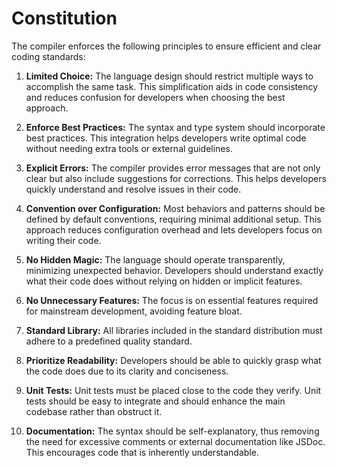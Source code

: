 # Constitution

The compiler enforces the following principles to ensure efficient and clear coding standards:

1. **Limited Choice:** The language design should restrict multiple ways to accomplish the same task. This simplification aids in code consistency and reduces confusion for developers when choosing the best approach.

2. **Enforce Best Practices:** The syntax and type system should incorporate best practices. This integration helps developers write optimal code without needing extra tools or external guidelines.

3. **Explicit Errors:** The compiler provides error messages that are not only clear but also include suggestions for corrections. This helps developers quickly understand and resolve issues in their code.

4. **Convention over Configuration:** Most behaviors and patterns should be defined by default conventions, requiring minimal additional setup. This approach reduces configuration overhead and lets developers focus on writing their code.

5. **No Hidden Magic:** The language should operate transparently, minimizing unexpected behavior. Developers should understand exactly what their code does without relying on hidden or implicit features.

6. **No Unnecessary Features:** The focus is on essential features required for mainstream development, avoiding feature bloat.

7. **Standard Library:** All libraries included in the standard distribution must adhere to a predefined quality standard.

8. **Prioritize Readability:** Developers should be able to quickly grasp what the code does due to its clarity and conciseness.

9. **Unit Tests:** Unit tests must be placed close to the code they verify. Unit tests should be easy to integrate and should enhance the main codebase rather than obstruct it.

10. **Documentation:** The syntax should be self-explanatory, thus removing the need for excessive comments or external documentation like JSDoc. This encourages code that is inherently understandable.

